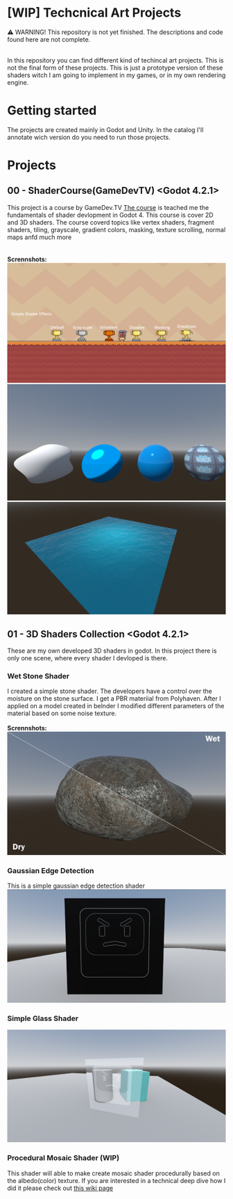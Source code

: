 # [WIP] Techcnical Art Projects
⚠️ WARNING! This repository is not yet finished. The descriptions and code found here are not complete.<br><br>

In this repository you can find different kind of techincal art projects. This is not the final form of these projects. This is just a prototype version of these shaders witch I am going to implement in my games, or in my own rendering engine.  

# Getting started
The projects are created mainly in Godot and Unity. In the catalog I'll annotate wich version do you need to run those projects.

# Projects
## 00 - ShaderCourse(GameDevTV) <Godot 4.2.1>
This project is a course by GameDev.TV [The course](https://www.gamedev.tv/courses/godot-shaders) is teached me the fundamentals of shader devlopment in Godot 4. This course is cover 2D and 3D shaders.
The course coverd topics like vertex shaders, fragment shaders, tiling, grayscale, gradient colors, masking, texture scrolling, normal maps anfd much more <br><br><br>
**Scrennshots:**
![Cover](Screenshots/2d_course.png)
![Cover](Screenshots/3d_course_1.png)
![Cover](Screenshots/3d_course_2.png)

## 01 - 3D Shaders Collection <Godot 4.2.1>
These are my own developed 3D shaders in godot. In this project there is only one scene, where every shader I devloped is there.

### Wet Stone Shader
I created a simple stone shader. The developers have a control over the moisture on the stone surface. I get a PBR materiial from Polyhaven. After I applied on a model created in belnder I modified different parameters of the material based on some noise texture. <br><br>
**Scrennshots:**
![Cover](Screenshots/stone_shader_beta.png)

### Gaussian Edge Detection
This is a simple gaussian edge detection shader 
![Cover](Screenshots/gaussian_edge_detection.png)

### Simple Glass Shader
![Cover](Screenshots/glass_shader.png)

### Procedural Mosaic Shader (WIP)
This shader will able to make create mosaic shader procedurally based on the albedo(color) texture. If you are interested in a technical deep dive how I did it please check out [this wiki page](https://github.com/martonban/LittleTechnicalArtProjects/wiki/1-%E2%80%90-Procedural-Mosaic-Material)

